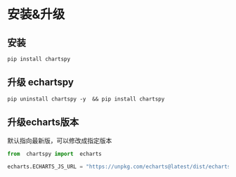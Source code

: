 # 安装&升级

## 安装
```shell
pip install chartspy
```

## 升级 echartspy
```shell
pip uninstall chartspy -y  && pip install chartspy
```

## 升级echarts版本
默认指向最新版，可以修改成指定版本
```python
from  chartspy import  echarts

echarts.ECHARTS_JS_URL = "https://unpkg.com/echarts@latest/dist/echarts.min.js"
```

